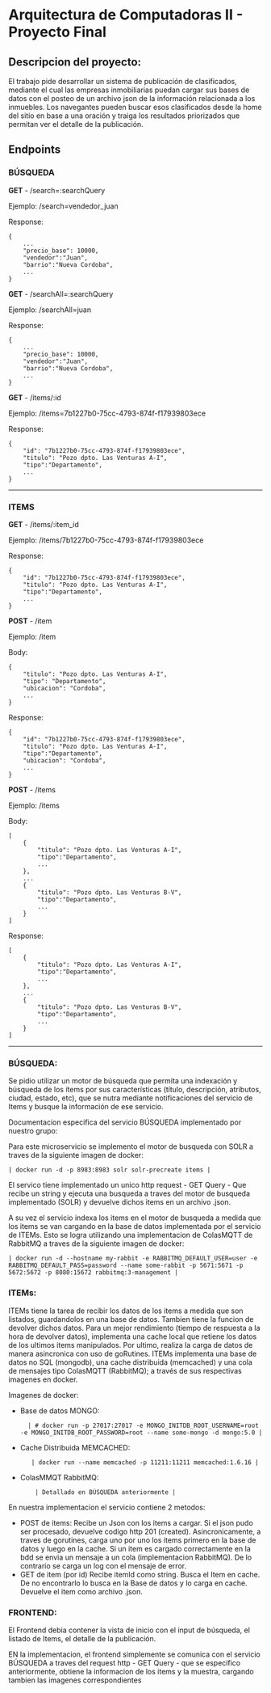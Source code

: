 # Arquitectura de Computadoras II - Proyecto Final

##  **Descripcion del proyecto:**
   El trabajo pide desarrollar un sistema de publicación de clasificados, mediante el cual las empresas inmobiliarias puedan cargar sus bases de datos con el posteo de un archivo json de la información relacionada a los inmuebles. Los navegantes pueden buscar esos clasificados desde la home del sitio en base a una oración y traiga los resultados priorizados que permitan ver el detalle de la publicación.

## Endpoints

### BÚSQUEDA

**GET** - /search=:searchQuery

Ejemplo:  /search=vendedor_juan

Response:

    {
	    ...
	    "precio_base": 10000,
	    "vendedor":"Juan",
	    "barrio":"Nueva Cordoba",
	    ...
    }

**GET** - /searchAll=:searchQuery

Ejemplo:  /searchAll=juan

Response:

    {
	    ...
	    "precio_base": 10000,
	    "vendedor":"Juan",
	    "barrio":"Nueva Cordoba",
	    ...
    }
    

**GET** - /items/:id

Ejemplo:  /items=7b1227b0-75cc-4793-874f-f17939803ece

Response:

    {
	    "id": "7b1227b0-75cc-4793-874f-f17939803ece",
	    "titulo": "Pozo dpto. Las Venturas A-I",
	    "tipo":"Departamento",
	    ...
    }
    
***

### ITEMS

**GET** - /items/:item_id

Ejemplo:  /items/7b1227b0-75cc-4793-874f-f17939803ece

Response:

    {
	    "id": "7b1227b0-75cc-4793-874f-f17939803ece",
	    "titulo": "Pozo dpto. Las Venturas A-I",
	    "tipo":"Departamento",
	    ...
    }
    

**POST** - /item

Ejemplo:  /item

Body:

    {
	    "titulo": "Pozo dpto. Las Venturas A-I",
	    "tipo": "Departamento",
	    "ubicacion": "Cordoba",
	    ...
	}

Response:

    {
	    "id": "7b1227b0-75cc-4793-874f-f17939803ece",
	    "titulo": "Pozo dpto. Las Venturas A-I",
	    "tipo":"Departamento",
	    "ubicacion": "Cordoba",
	    ...
    }
   
**POST** - /items

Ejemplo: /items

Body:

    [
		{
		    "titulo": "Pozo dpto. Las Venturas A-I",
		    "tipo":"Departamento",
		    ...
		},
		...
		{
		    "titulo": "Pozo dpto. Las Venturas B-V",
		    "tipo":"Departamento",
		    ...
		}
	]

Response:

    [
		{
		    "titulo": "Pozo dpto. Las Venturas A-I",
		    "tipo":"Departamento",
		    ...
		},
		...
		{
		    "titulo": "Pozo dpto. Las Venturas B-V",
		    "tipo":"Departamento",
		    ...
		}
	]
    
***

### **BÚSQUEDA:**

Se pidio utilizar un motor de búsqueda que permita una indexación y búsqueda de los ítems por sus características (título, descripción, atributos, ciudad, estado, etc), que se nutra mediante notificaciones del servicio de Items y busque la información de ese servicio.

Documentacion especifica del servicio BÚSQUEDA implementado por nuestro grupo:

Para este microservicio se implemento el motor de busqueda con SOLR a traves de la siguiente imagen de docker:
    
    | docker run -d -p 8983:8983 solr solr-precreate items |

El servico tiene implementado un unico http request - GET Query - Que recibe un string y ejecuta una busqueda a traves del motor de busqueda implementado (SOLR) y devuelve dichos items en un archivo .json. 

A su vez el servicio indexa los items en el motor de busqueda a medida que los items se van cargando en la base de datos implementada por el servicio de ITEMs. Esto se logra utilizando una implementacion de ColasMQTT de RabbitMQ a traves de la siguiente imagen de docker:
    
    | docker run -d --hostname my-rabbit -e RABBITMQ_DEFAULT_USER=user -e RABBITMQ_DEFAULT_PASS=password --name some-rabbit -p 5671:5671 -p 5672:5672 -p 8080:15672 rabbitmq:3-management |
    


### **ITEMs:**

ITEMs tiene la tarea de recibir los datos de los items a medida que son listados, guardandolos en una base de datos. Tambien tiene la funcion de devolver dichos datos. Para un mejor rendimiento (tiempo de respuesta a la hora de devolver datos), implementa una cache local que retiene los datos de los ultimos items manipulados. Por ultimo, realiza la carga de datos de manera asincronica con uso de goRutines.
        ITEMs implementa una base de datos no SQL (mongodb), una cache distribuida (memcached) y una cola de mensajes tipo ColasMQTT (RabbitMQ); a través de sus respectivas imagenes en docker.

 Imagenes de docker:

 - Base de datos MONGO: 
            
         | # docker run -p 27017:27017 -e MONGO_INITDB_ROOT_USERNAME=root -e MONGO_INITDB_ROOT_PASSWORD=root --name some-mongo -d mongo:5.0 |
    
    
- Cache Distribuida MEMCACHED:
            
         | docker run --name memcached -p 11211:11211 memcached:1.6.16 |
    
    
- ColasMMQT RabbitMQ:
     
          | Detallado en BÚSQUEDA anteriormente |

En nuestra implementacion el servicio contiene 2 metodos: 

 - POST de items:
                Recibe un Json con los items a cargar.
                Si el json pudo ser procesado, devuelve codigo http 201 (created).
                Asincronicamente, a traves de gorutines, carga uno por uno los items primero en la base de datos
                y luego en la cache.
                Si un item es cargado correctamente en la bdd se envia un mensaje a un cola (implementacion RabbitMQ).
                De lo contrario se carga un log con el mensaje de error.
 - GET de item (por id)
                Recibe itemId como string. 
                Busca el Item en cache.
                De no encontrarlo lo busca en la Base de datos y lo carga en cache.
                Devuelve el item como archivo .json.

### **FRONTEND:**

El Frontend debia contener la vista de inicio con el input de búsqueda, el listado de Items, el detalle de la publicación.

EN la implementacion, el frontend simplemente se comunica con el servicio BÚSQUEDA a traves del request http - GET Query - que se especifico anteriormente, obtiene la informacion de los items y la muestra, cargando tambien las imagenes correspondientes


    
    
